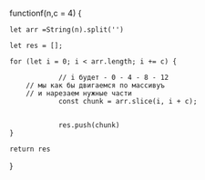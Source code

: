 functionf(n,c = 4) {

    let arr =String(n).split('')

    let res = [];

    for (let i = 0; i < arr.length; i += c) {

				// i будет - 0 - 4 - 8 - 12
        // мы как бы двигаемся по массивуъ
        // и нарезаем нужные части
				const chunk = arr.slice(i, i + c);
				
				
				res.push(chunk)
    }

    return res

}

